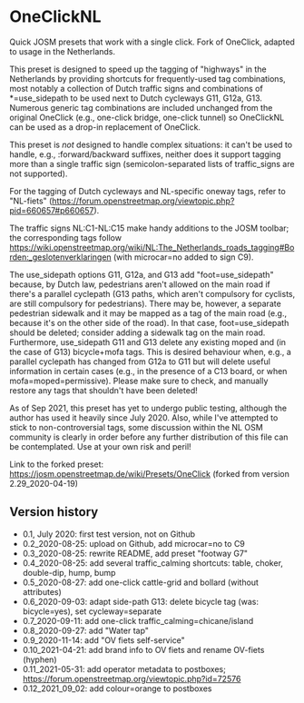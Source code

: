 # OneClickNL
Quick JOSM presets that work with a single click. Fork of OneClick, adapted to usage in the Netherlands.

This preset is designed to speed up the tagging of "highways" in the Netherlands by providing shortcuts for frequently-used tag combinations, most notably a collection of Dutch traffic signs and combinations of *=use_sidepath to be used next to Dutch cycleways G11, G12a, G13.  Numerous generic tag combinations are included unchanged from the original OneClick (e.g., one-click bridge, one-click tunnel) so OneClickNL can be used as a drop-in replacement of OneClick.

This preset is _not_ designed to handle complex situations: it can't be used to handle, e.g., :forward/backward suffixes, neither does it support tagging more than a single traffic sign (semicolon-separated lists of traffic_signs are not supported).

For the tagging of Dutch cycleways and NL-specific oneway tags, refer to "NL-fiets" (https://forum.openstreetmap.org/viewtopic.php?pid=660657#p660657).

The traffic signs NL:C1-NL:C15 make handy additions to the JOSM toolbar; the corresponding tags follow https://wiki.openstreetmap.org/wiki/NL:The_Netherlands_roads_tagging#Borden:_geslotenverklaringen (with microcar=no added to sign C9).

The use_sidepath options G11, G12a, and G13 add "foot=use_sidepath" because, by Dutch law, pedestrians aren't allowed on the main road if there's a parallel cyclepath (G13 paths, which aren't compulsory for cyclists, are still compulsory for pedestrians).  There may be, however, a separate pedestrian sidewalk and it may be mapped as a tag of the main road (e.g., because it's on the other side of the road).  In that case, foot=use_sidepath should be deleted; consider adding a sidewalk tag on the main road.
Furthermore, use_sidepath G11 and G13 delete any existing moped and (in the case of G13) bicycle+mofa tags.  This is desired behaviour when, e.g., a parallel cyclepath has changed from G12a to G11 but will delete useful information in certain cases (e.g., in the presence of a C13 board, or when mofa=moped=permissive).  Please make sure to check, and manually restore any tags that shouldn't have been deleted!

As of Sep 2021, this preset has yet to undergo public testing, although the author has used it heavily since July 2020.  Also, while I've attempted to stick to non-controversial tags, some discussion within the NL OSM community is clearly in order before any further distribution of this file can be contemplated.  Use at your own risk and peril!
 

Link to the forked preset: https://josm.openstreetmap.de/wiki/Presets/OneClick (forked from version 2.29_2020-04-19)


## Version history
* 0.1, July 2020: first test version, not on Github
* 0.2_2020-08-25: upload on Github, add microcar=no to C9
* 0.3_2020-08-25: rewrite README, add preset "footway G7"
* 0.4_2020-08-25: add several traffic_calming shortcuts: table, choker, double-dip, hump, bump
* 0.5_2020-08-27: add one-click cattle-grid and bollard (without attributes)
* 0.6_2020-09-03: adapt side-path G13: delete bicycle tag (was: bicycle=yes), set cycleway=separate
* 0.7_2020-09-11: add one-click traffic_calming=chicane/island
* 0.8_2020-09-27: add "Water tap"
* 0.9_2020-11-14: add "OV fiets self-service"
* 0.10_2021-04-21: add brand info to OV fiets and rename OV-fiets (hyphen)
* 0.11_2021-05-31: add operator metadata to postboxes; https://forum.openstreetmap.org/viewtopic.php?id=72576
* 0.12_2021_09_02: add colour=orange to postboxes
